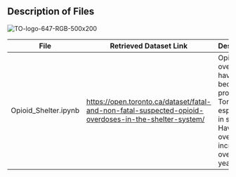 ## Description of Files

![TO-logo-647-RGB-500x200](https://user-images.githubusercontent.com/63437818/184991938-7a0bfa8d-e23d-4ec2-ab16-9896182b1f38.jpg)

File | Retrieved Dataset Link | Description|
-----| ---------------------- | -----------|
Opioid_Shelter.ipynb | https://open.toronto.ca/dataset/fatal-and-non-fatal-suspected-opioid-overdoses-in-the-shelter-system/ | Opioid overdoses have become a problem in Toronto especially in shelters. Have opioid overdoses increased over the years?
